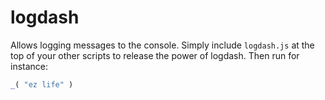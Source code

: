 # logdash

Allows logging messages to the console. Simply include `logdash.js` at the top of your other scripts to release the power of logdash. Then run for instance:

```js
_( "ez life" )
```
